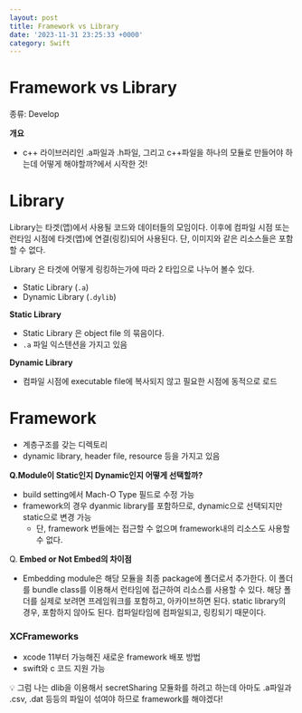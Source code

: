 ```yaml
---
layout: post
title: Framework vs Library
date: '2023-11-31 23:25:33 +0000'
category: Swift
---
```

# Framework vs Library

종류: Develop

**개요**

- c++ 라이브러리인 .a파일과 .h파일, 그리고 c++파일을 하나의 모듈로 만들어야 하는데 어떻게 해야할까?에서 시작한 것!

# Library

Library는 타겟(앱)에서 사용될 코드와 데이터들의 모임이다. 이후에 컴파일 시점 또는 런타임 시점에 타겟(앱)에 연결(링킹)되어 사용된다. 단, 이미지와 같은 리소스들은 포함할 수 없다.

Library 은 타겟에 어떻게 링킹하는가에 따라 2 타입으로 나누어 볼수 있다.

- Static Library (`.a`)
- Dynamic Library (`.dylib`)

**Static Library**

- Static Library 은 object file 의 묶음이다.
- `.a` 파일 익스텐션을 가지고 있음

**Dynamic Library**

- 컴파일 시점에 executable file에 복사되지 않고 필요한 시점에 동적으로 로드

# Framework

- 계층구조를 갖는 디렉토리
- dynamic library, header file, resource 등을 가지고 있음

**Q.Module이 Static인지 Dynamic인지 어떻게 선택할까?**

- build setting에서 Mach-O Type 필드로 수정 가능
- framework의 경우 dyanmic library를 포함하므로, dynamic으로 선택되지만 static으로 변경 가능
    - 단, framework 번들에는 접근할 수 없으며 framework내의 리소스도 사용할 수 없다.

Q. **Embed or Not Embed의 차이점**

- Embedding module은 해당 모듈을 최종 package에 폴더로서 추가한다. 이 폴더를 bundle class를 이용해서 런타임에 접근하여 리소스를 사용할 수 있다. 해당 폴더를 실제로 보려면 프레임워크를 포함하고, 아카이브하면 된다. static library의 경우, 포함하지 않아도 된다. 컴파일타임에 컴파일되고, 링킹되기 때문이다.

### XCFrameworks

- xcode 11부터 가능해진 새로운 framework 배포 방법
- swift와 c 코드 지원 가능

<aside>
💡 그럼 나는 dlib을 이용해서 secretSharing 모듈화를 하려고 하는데 아마도 .a파일과 .csv, .dat 등등의 파일이 섞여야 하므로 framework를 해야겠다!

</aside>
